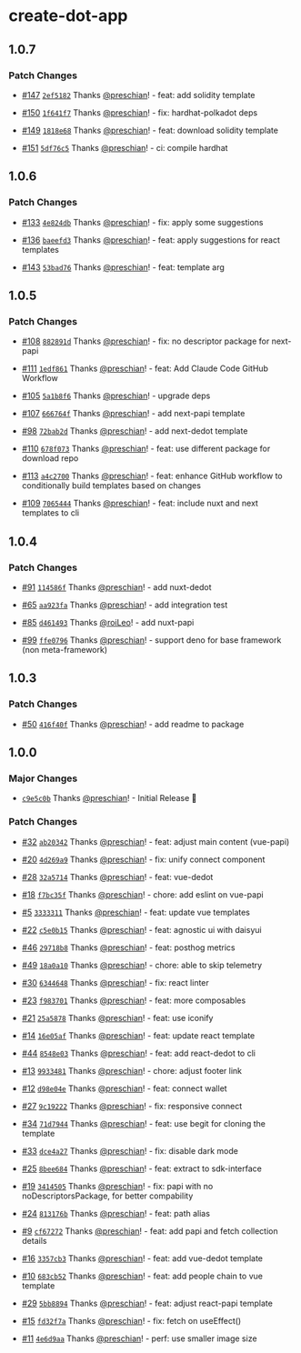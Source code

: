 # create-dot-app

## 1.0.7

### Patch Changes

- [#147](https://github.com/preschian/create-dot-app/pull/147) [`2ef5182`](https://github.com/preschian/create-dot-app/commit/2ef5182d4fc7a2637b44a9a8c427069e0f6ddc7f) Thanks [@preschian](https://github.com/preschian)! - feat: add solidity template

- [#150](https://github.com/preschian/create-dot-app/pull/150) [`1f641f7`](https://github.com/preschian/create-dot-app/commit/1f641f74a128ae2819166664e297b85b35ec16cc) Thanks [@preschian](https://github.com/preschian)! - fix: hardhat-polkadot deps

- [#149](https://github.com/preschian/create-dot-app/pull/149) [`1818e68`](https://github.com/preschian/create-dot-app/commit/1818e6822e446f44c408afa3ae79b62d24d6a148) Thanks [@preschian](https://github.com/preschian)! - feat: download solidity template

- [#151](https://github.com/preschian/create-dot-app/pull/151) [`5df76c5`](https://github.com/preschian/create-dot-app/commit/5df76c57f2972888979a224ca59b9e21f572661e) Thanks [@preschian](https://github.com/preschian)! - ci: compile hardhat

## 1.0.6

### Patch Changes

- [#133](https://github.com/preschian/create-dot-app/pull/133) [`4e824db`](https://github.com/preschian/create-dot-app/commit/4e824db0fdc43e96ac130af84048febddac42465) Thanks [@preschian](https://github.com/preschian)! - fix: apply some suggestions

- [#136](https://github.com/preschian/create-dot-app/pull/136) [`baeefd3`](https://github.com/preschian/create-dot-app/commit/baeefd3f4bb143257562ae53cf7362bb8828ee63) Thanks [@preschian](https://github.com/preschian)! - feat: apply suggestions for react templates

- [#143](https://github.com/preschian/create-dot-app/pull/143) [`53bad76`](https://github.com/preschian/create-dot-app/commit/53bad76ed1606862e203209b126ac81a4cb9a9e6) Thanks [@preschian](https://github.com/preschian)! - feat: template arg

## 1.0.5

### Patch Changes

- [#108](https://github.com/preschian/create-dot-app/pull/108) [`882891d`](https://github.com/preschian/create-dot-app/commit/882891d9819b37e4d66c118e5b7e13e20327f0db) Thanks [@preschian](https://github.com/preschian)! - fix: no descriptor package for next-papi

- [#111](https://github.com/preschian/create-dot-app/pull/111) [`1edf861`](https://github.com/preschian/create-dot-app/commit/1edf8619533b72b1ab337f00aea2004bc31fa366) Thanks [@preschian](https://github.com/preschian)! - feat: Add Claude Code GitHub Workflow

- [#105](https://github.com/preschian/create-dot-app/pull/105) [`5a1b8f6`](https://github.com/preschian/create-dot-app/commit/5a1b8f670404284d8b23c1663c5b8eafed33001a) Thanks [@preschian](https://github.com/preschian)! - upgrade deps

- [#107](https://github.com/preschian/create-dot-app/pull/107) [`666764f`](https://github.com/preschian/create-dot-app/commit/666764fb7d05957cbfa99f2ed5c31942869341d4) Thanks [@preschian](https://github.com/preschian)! - add next-papi template

- [#98](https://github.com/preschian/create-dot-app/pull/98) [`72bab2d`](https://github.com/preschian/create-dot-app/commit/72bab2de941d7e46775ca07604cf65fc0de60581) Thanks [@preschian](https://github.com/preschian)! - add next-dedot template

- [#110](https://github.com/preschian/create-dot-app/pull/110) [`678f073`](https://github.com/preschian/create-dot-app/commit/678f0735d7244bcc392777cb488af02f2f4cedfb) Thanks [@preschian](https://github.com/preschian)! - feat: use different package for download repo

- [#113](https://github.com/preschian/create-dot-app/pull/113) [`a4c2700`](https://github.com/preschian/create-dot-app/commit/a4c270004b9781e1b17eb5c93711f3e89f39b708) Thanks [@preschian](https://github.com/preschian)! - feat: enhance GitHub workflow to conditionally build templates based on changes

- [#109](https://github.com/preschian/create-dot-app/pull/109) [`7065444`](https://github.com/preschian/create-dot-app/commit/70654444117b11cb8d60482fe57df01d2d673554) Thanks [@preschian](https://github.com/preschian)! - feat: include nuxt and next templates to cli

## 1.0.4

### Patch Changes

- [#91](https://github.com/preschian/create-dot-app/pull/91) [`114586f`](https://github.com/preschian/create-dot-app/commit/114586f86f844c4b1852e0cd2484441786564078) Thanks [@preschian](https://github.com/preschian)! - add nuxt-dedot

- [#65](https://github.com/preschian/create-dot-app/pull/65) [`aa923fa`](https://github.com/preschian/create-dot-app/commit/aa923fa2aa618a9c95d012638a5f7873b7c2ddd4) Thanks [@preschian](https://github.com/preschian)! - add integration test

- [#85](https://github.com/preschian/create-dot-app/pull/85) [`d461493`](https://github.com/preschian/create-dot-app/commit/d461493f279699489df3a76e91e8d4430e23718f) Thanks [@roiLeo](https://github.com/roiLeo)! - add nuxt-papi

- [#99](https://github.com/preschian/create-dot-app/pull/99) [`ffe0796`](https://github.com/preschian/create-dot-app/commit/ffe079645c1ecc80afb78c4c2209fe385381f8b3) Thanks [@preschian](https://github.com/preschian)! - support deno for base framework (non meta-framework)

## 1.0.3

### Patch Changes

- [#50](https://github.com/preschian/create-dot-app/pull/50) [`416f40f`](https://github.com/preschian/create-dot-app/commit/416f40f685090283802cc63bd61d684e6c5bff85) Thanks [@preschian](https://github.com/preschian)! - add readme to package

## 1.0.0

### Major Changes

- [`c9e5c0b`](https://github.com/preschian/create-dot-app/commit/c9e5c0b5699cfadac5dbdd9a66e5dca022f49491) Thanks [@preschian](https://github.com/preschian)! - Initial Release 🚀

### Patch Changes

- [#32](https://github.com/preschian/create-dot-app/pull/32) [`ab20342`](https://github.com/preschian/create-dot-app/commit/ab20342643d2f0e6001601ed3b7bf90f64a51842) Thanks [@preschian](https://github.com/preschian)! - feat: adjust main content (vue-papi)

- [#20](https://github.com/preschian/create-dot-app/pull/20) [`4d269a9`](https://github.com/preschian/create-dot-app/commit/4d269a94fb78fab1ad58ec855bea07ae51f0c7c4) Thanks [@preschian](https://github.com/preschian)! - fix: unify connect component

- [#28](https://github.com/preschian/create-dot-app/pull/28) [`32a5714`](https://github.com/preschian/create-dot-app/commit/32a5714299517b85f5e7497c203c1f4f3e4e0ead) Thanks [@preschian](https://github.com/preschian)! - feat: vue-dedot

- [#18](https://github.com/preschian/create-dot-app/pull/18) [`f7bc35f`](https://github.com/preschian/create-dot-app/commit/f7bc35f9f3c35d404844422ad27896e519b79d41) Thanks [@preschian](https://github.com/preschian)! - chore: add eslint on vue-papi

- [#5](https://github.com/preschian/create-dot-app/pull/5) [`3333311`](https://github.com/preschian/create-dot-app/commit/33333118bf60c1b3abc3605fc582d9ba53c70a6e) Thanks [@preschian](https://github.com/preschian)! - feat: update vue templates

- [#22](https://github.com/preschian/create-dot-app/pull/22) [`c5e0b15`](https://github.com/preschian/create-dot-app/commit/c5e0b15ce8dbfd28e278f462eb4fbd3e6b0dfb32) Thanks [@preschian](https://github.com/preschian)! - feat: agnostic ui with daisyui

- [#46](https://github.com/preschian/create-dot-app/pull/46) [`29718b8`](https://github.com/preschian/create-dot-app/commit/29718b8cae5f02f6d979a67518834b5b8f9ba984) Thanks [@preschian](https://github.com/preschian)! - feat: posthog metrics

- [#49](https://github.com/preschian/create-dot-app/pull/49) [`18a0a10`](https://github.com/preschian/create-dot-app/commit/18a0a1002874dca3cb7f17b9bc48504153768e63) Thanks [@preschian](https://github.com/preschian)! - chore: able to skip telemetry

- [#30](https://github.com/preschian/create-dot-app/pull/30) [`6344648`](https://github.com/preschian/create-dot-app/commit/6344648a6682f38f824e54b8781f07d8d77cce93) Thanks [@preschian](https://github.com/preschian)! - fix: react linter

- [#23](https://github.com/preschian/create-dot-app/pull/23) [`f983701`](https://github.com/preschian/create-dot-app/commit/f983701037590eb07dfbfb8f6882aef05f5b8eb7) Thanks [@preschian](https://github.com/preschian)! - feat: more composables

- [#21](https://github.com/preschian/create-dot-app/pull/21) [`25a5878`](https://github.com/preschian/create-dot-app/commit/25a587844aa5f01d5ddfa6274e7dd29517c409bc) Thanks [@preschian](https://github.com/preschian)! - feat: use iconify

- [#14](https://github.com/preschian/create-dot-app/pull/14) [`16e05af`](https://github.com/preschian/create-dot-app/commit/16e05af988e01c326f2da8c2e501154e251555f8) Thanks [@preschian](https://github.com/preschian)! - feat: update react template

- [#44](https://github.com/preschian/create-dot-app/pull/44) [`8548e03`](https://github.com/preschian/create-dot-app/commit/8548e03f54d48df67bec36fb1884fe685ab437d5) Thanks [@preschian](https://github.com/preschian)! - feat: add react-dedot to cli

- [#13](https://github.com/preschian/create-dot-app/pull/13) [`9933481`](https://github.com/preschian/create-dot-app/commit/993348109b43c7e4eff733e0bbc0a5c4991326cd) Thanks [@preschian](https://github.com/preschian)! - chore: adjust footer link

- [#12](https://github.com/preschian/create-dot-app/pull/12) [`d98e04e`](https://github.com/preschian/create-dot-app/commit/d98e04e51034fda641539c0e751382e779b61408) Thanks [@preschian](https://github.com/preschian)! - feat: connect wallet

- [#27](https://github.com/preschian/create-dot-app/pull/27) [`9c19222`](https://github.com/preschian/create-dot-app/commit/9c19222a5b962ea1353f555f04c0ec6e4ab79957) Thanks [@preschian](https://github.com/preschian)! - fix: responsive connect

- [#34](https://github.com/preschian/create-dot-app/pull/34) [`71d7944`](https://github.com/preschian/create-dot-app/commit/71d794438d554358aeddcbd1abce59a23b6b3603) Thanks [@preschian](https://github.com/preschian)! - feat: use begit for cloning the template

- [#33](https://github.com/preschian/create-dot-app/pull/33) [`dce4a27`](https://github.com/preschian/create-dot-app/commit/dce4a2724a5485e8cd978fed9ea9f84d73327b97) Thanks [@preschian](https://github.com/preschian)! - fix: disable dark mode

- [#25](https://github.com/preschian/create-dot-app/pull/25) [`8bee684`](https://github.com/preschian/create-dot-app/commit/8bee684853fd9222634168be0915cf92f014989b) Thanks [@preschian](https://github.com/preschian)! - feat: extract to sdk-interface

- [#19](https://github.com/preschian/create-dot-app/pull/19) [`3414505`](https://github.com/preschian/create-dot-app/commit/341450565c8be3b4dd4cba80f270e7a47cd03bc0) Thanks [@preschian](https://github.com/preschian)! - fix: papi with no noDescriptorsPackage, for better compability

- [#24](https://github.com/preschian/create-dot-app/pull/24) [`813176b`](https://github.com/preschian/create-dot-app/commit/813176b00b87bfc7a59653e14bb8d353590fa413) Thanks [@preschian](https://github.com/preschian)! - feat: path alias

- [#9](https://github.com/preschian/create-dot-app/pull/9) [`cf67272`](https://github.com/preschian/create-dot-app/commit/cf672723bc6982e8a91ca920ef248b39a8fec823) Thanks [@preschian](https://github.com/preschian)! - feat: add papi and fetch collection details

- [#16](https://github.com/preschian/create-dot-app/pull/16) [`3357cb3`](https://github.com/preschian/create-dot-app/commit/3357cb33d552cdd88d55514f4cc0c7b95e2d599c) Thanks [@preschian](https://github.com/preschian)! - feat: add vue-dedot template

- [#10](https://github.com/preschian/create-dot-app/pull/10) [`683cb52`](https://github.com/preschian/create-dot-app/commit/683cb522aa38784eb96e39a2db9c9d9c35590f10) Thanks [@preschian](https://github.com/preschian)! - feat: add people chain to vue template

- [#29](https://github.com/preschian/create-dot-app/pull/29) [`5bb8894`](https://github.com/preschian/create-dot-app/commit/5bb88943ae92e228d9ce3fc3c1ebddf9e4925c9d) Thanks [@preschian](https://github.com/preschian)! - feat: adjust react-papi template

- [#15](https://github.com/preschian/create-dot-app/pull/15) [`fd32f7a`](https://github.com/preschian/create-dot-app/commit/fd32f7a74134ce108d590cfb5b163631ab5c8515) Thanks [@preschian](https://github.com/preschian)! - fix: fetch on useEffect()

- [#11](https://github.com/preschian/create-dot-app/pull/11) [`4e6d9aa`](https://github.com/preschian/create-dot-app/commit/4e6d9aa156b4dd0677c79c451311add64c41c139) Thanks [@preschian](https://github.com/preschian)! - perf: use smaller image size
